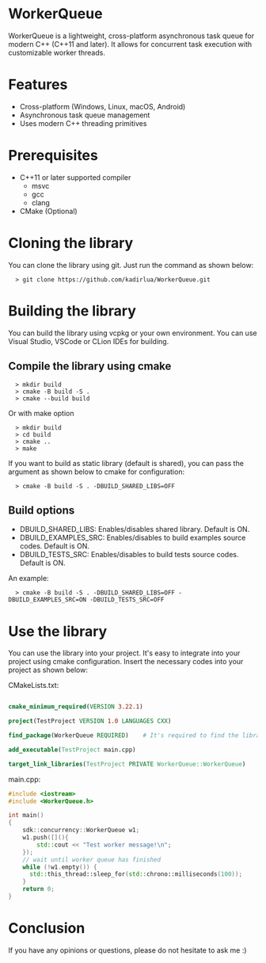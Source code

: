 # WorkerQueue
WorkerQueue is a lightweight, cross-platform asynchronous task queue for modern C++ (C++11 and later). It allows for concurrent task execution with customizable worker threads.

# Features
- Cross-platform (Windows, Linux, macOS, Android)
- Asynchronous task queue management
- Uses modern C++ threading primitives

# Prerequisites
- C++11 or later supported compiler
    - msvc
    - gcc
    - clang
- CMake (Optional)

# Cloning the library
You can clone the library using git. Just run the command as shown below:

```
  > git clone https://github.com/kadirlua/WorkerQueue.git
```

# Building the library
You can build the library using vcpkg or your own environment. You can use Visual Studio, VSCode or CLion IDEs for building.

## Compile the library using cmake
```
  > mkdir build
  > cmake -B build -S .
  > cmake --build build
```

Or with make option
```
  > mkdir build
  > cd build
  > cmake ..
  > make
```

If you want to build as static library (default is shared), you can pass the argument as shown below to cmake for configuration:
```
  > cmake -B build -S . -DBUILD_SHARED_LIBS=OFF
```

## Build options
- DBUILD_SHARED_LIBS: Enables/disables shared library. Default is ON.
- DBUILD_EXAMPLES_SRC: Enables/disables to build examples source codes. Default is ON.
- DBUILD_TESTS_SRC: Enables/disables to build tests source codes. Default is ON.

An example:
```
  > cmake -B build -S . -DBUILD_SHARED_LIBS=OFF -DBUILD_EXAMPLES_SRC=ON -DBUILD_TESTS_SRC=OFF
```

# Use the library
You can use the library into your project. It's easy to integrate into your project using cmake configuration. Insert the necessary codes into your project as shown below:

CMakeLists.txt:
``` cmake

cmake_minimum_required(VERSION 3.22.1)

project(TestProject VERSION 1.0 LANGUAGES CXX)

find_package(WorkerQueue REQUIRED)    # It's required to find the library

add_executable(TestProject main.cpp)

target_link_libraries(TestProject PRIVATE WorkerQueue::WorkerQueue)    # link the library if It's found
```

main.cpp:

``` cpp
#include <iostream>
#include <WorkerQueue.h>

int main()
{
    sdk::concurrency::WorkerQueue w1;
    w1.push([](){
        std::cout << "Test worker message!\n";
    });
    // wait until worker queue has finished
    while (!w1.empty()) {
      std::this_thread::sleep_for(std::chrono::milliseconds(100));
    }
    return 0;
}
```

# Conclusion
If you have any opinions or questions, please do not hesitate to ask me :)
